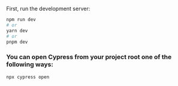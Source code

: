 First, run the development server:

```bash
npm run dev
# or
yarn dev
# or
pnpm dev
```

### You can open Cypress from your project root one of the following ways:

```bash
npx cypress open
```
